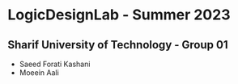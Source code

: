 # LogicDesignLab - Summer 2023 
## Sharif University of Technology - Group 01
- Saeed Forati Kashani 
- Moeein Aali
